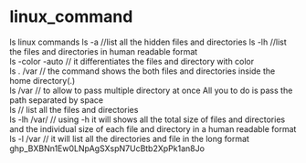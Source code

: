 # linux_command
ls linux commands
ls -a  //list all the hidden files and directories
ls -lh //list the files and directories in human readable format  
ls -color -auto  // it differentiates the files and directory with color  
ls . /var // the command shows the both files and directories inside the home directory(.)    
ls /var // to allow to pass multiple directory at once All you to do is pass the path separated by space   
ls // list all the files and directories  
ls -lh /var/ // using -h it will shows all the total size of files and directories and the individual size of each file and directory in a human readable format  
ls -l /var // it will list all the directories and file in the long format  
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
